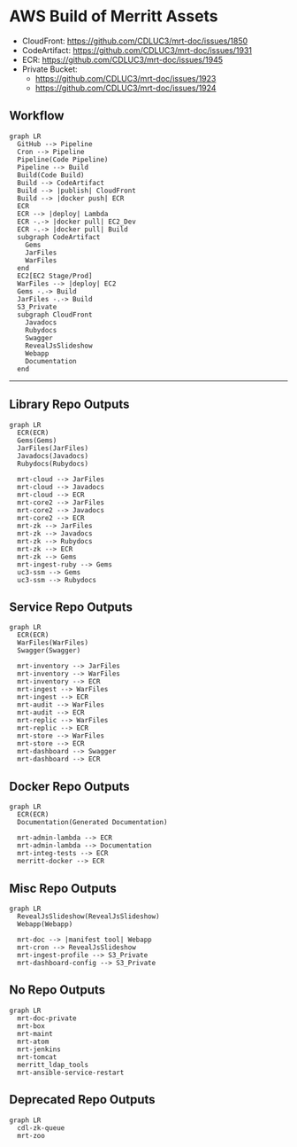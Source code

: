 # AWS Build of Merritt Assets
- CloudFront: https://github.com/CDLUC3/mrt-doc/issues/1850
- CodeArtifact: https://github.com/CDLUC3/mrt-doc/issues/1931
- ECR: https://github.com/CDLUC3/mrt-doc/issues/1945
- Private Bucket:
  - https://github.com/CDLUC3/mrt-doc/issues/1923
  - https://github.com/CDLUC3/mrt-doc/issues/1924

## Workflow

```mermaid
graph LR
  GitHub --> Pipeline
  Cron --> Pipeline
  Pipeline(Code Pipeline)
  Pipeline --> Build
  Build(Code Build)
  Build --> CodeArtifact
  Build --> |publish| CloudFront
  Build --> |docker push| ECR
  ECR
  ECR --> |deploy| Lambda
  ECR -.-> |docker pull| EC2_Dev
  ECR -.-> |docker pull| Build
  subgraph CodeArtifact
    Gems
    JarFiles
    WarFiles
  end
  EC2[EC2 Stage/Prod]
  WarFiles --> |deploy| EC2
  Gems -.-> Build
  JarFiles -.-> Build
  S3_Private
  subgraph CloudFront
    Javadocs
    Rubydocs
    Swagger
    RevealJsSlideshow
    Webapp
    Documentation
  end
```

---

## Library Repo Outputs

```mermaid
graph LR
  ECR(ECR)
  Gems(Gems)
  JarFiles(JarFiles)
  Javadocs(Javadocs)
  Rubydocs(Rubydocs)

  mrt-cloud --> JarFiles
  mrt-cloud --> Javadocs
  mrt-cloud --> ECR
  mrt-core2 --> JarFiles
  mrt-core2 --> Javadocs
  mrt-core2 --> ECR
  mrt-zk --> JarFiles
  mrt-zk --> Javadocs
  mrt-zk --> Rubydocs
  mrt-zk --> ECR
  mrt-zk --> Gems
  mrt-ingest-ruby --> Gems
  uc3-ssm --> Gems
  uc3-ssm --> Rubydocs
```

## Service Repo Outputs

```mermaid
graph LR
  ECR(ECR)
  WarFiles(WarFiles)
  Swagger(Swagger)

  mrt-inventory --> JarFiles
  mrt-inventory --> WarFiles
  mrt-inventory --> ECR
  mrt-ingest --> WarFiles
  mrt-ingest --> ECR
  mrt-audit --> WarFiles
  mrt-audit --> ECR
  mrt-replic --> WarFiles
  mrt-replic --> ECR
  mrt-store --> WarFiles
  mrt-store --> ECR
  mrt-dashboard --> Swagger
  mrt-dashboard --> ECR
```

## Docker Repo Outputs

```mermaid
graph LR
  ECR(ECR)
  Documentation(Generated Documentation)

  mrt-admin-lambda --> ECR
  mrt-admin-lambda --> Documentation
  mrt-integ-tests --> ECR
  merritt-docker --> ECR
```

## Misc Repo Outputs

```mermaid
graph LR
  RevealJsSlideshow(RevealJsSlideshow)
  Webapp(Webapp)

  mrt-doc --> |manifest tool| Webapp
  mrt-cron --> RevealJsSlideshow
  mrt-ingest-profile --> S3_Private
  mrt-dashboard-config --> S3_Private
```

## No Repo Outputs

```mermaid
graph LR
  mrt-doc-private
  mrt-box
  mrt-maint
  mrt-atom
  mrt-jenkins
  mrt-tomcat
  merritt_ldap_tools
  mrt-ansible-service-restart
```

## Deprecated Repo Outputs

```mermaid
graph LR
  cdl-zk-queue
  mrt-zoo
```
